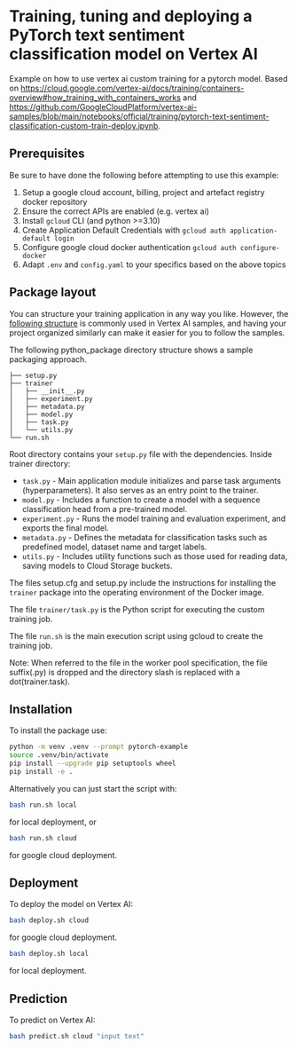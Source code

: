 # Training, tuning and deploying a PyTorch text sentiment classification model on Vertex AI

Example on how to use vertex ai custom training for a pytorch model. Based on <https://cloud.google.com/vertex-ai/docs/training/containers-overview#how_training_with_containers_works> and <https://github.com/GoogleCloudPlatform/vertex-ai-samples/blob/main/notebooks/official/training/pytorch-text-sentiment-classification-custom-train-deploy.ipynb>.

## Prerequisites

Be sure to have done the following before attempting to use this example:

1. Setup a google cloud account, billing, project and artefact registry docker repository
2. Ensure the correct APIs are enabled (e.g. vertex ai)
3. Install `gcloud` CLI (and python >=3.10)
4. Create Application Default Credentials with `gcloud auth application-default login`
5. Configure google cloud docker authentication `gcloud auth configure-docker`
6. Adapt `.env` and `config.yaml` to your specifics based on the above topics

## Package layout

You can structure your training application in any way you like. However, the [following structure](https://cloud.google.com/vertex-ai/docs/training/create-python-pre-built-container#structure) is commonly used in Vertex AI samples, and having your project organized similarly can make it easier for you to follow the samples.

The following python_package directory structure shows a sample packaging approach.

```text
├── setup.py
├── trainer
│   ├── __init__.py
│   ├── experiment.py
│   ├── metadata.py
│   ├── model.py
│   ├── task.py
│   └── utils.py
└── run.sh
```

Root directory contains your `setup.py` file with the dependencies.
Inside trainer directory:

- `task.py` - Main application module initializes and parse task arguments (hyperparameters). It also serves as an entry point to the trainer.
- `model.py` - Includes a function to create a model with a sequence classification head from a pre-trained model.
- `experiment.py` - Runs the model training and evaluation experiment, and exports the final model.
- `metadata.py` - Defines the metadata for classification tasks such as predefined model, dataset name and target labels.
- `utils.py` - Includes utility functions such as those used for reading data, saving models to Cloud Storage buckets.

The files setup.cfg and setup.py include the instructions for installing the `trainer` package into the operating environment of the Docker image.

The file `trainer/task.py` is the Python script for executing the custom training job.

The file `run.sh` is the main execution script using gcloud to create the training job.

Note: When referred to the file in the worker pool specification, the file suffix(.py) is dropped and the directory slash is replaced with a dot(trainer.task).

## Installation

To install the package use:

```bash
python -m venv .venv --prompt pytorch-example
source .venv/bin/activate
pip install --upgrade pip setuptools wheel
pip install -e .
```

Alternatively you can just start the script with:

```bash
bash run.sh local
```

for local deployment, or

```bash
bash run.sh cloud
```

for google cloud deployment.

## Deployment

To deploy the model on Vertex AI:

```bash
bash deploy.sh cloud
```

for google cloud deployment.

```bash
bash deploy.sh local
```

for local deployment.

## Prediction

To predict on Vertex AI:

```bash
bash predict.sh cloud "input text"
```
